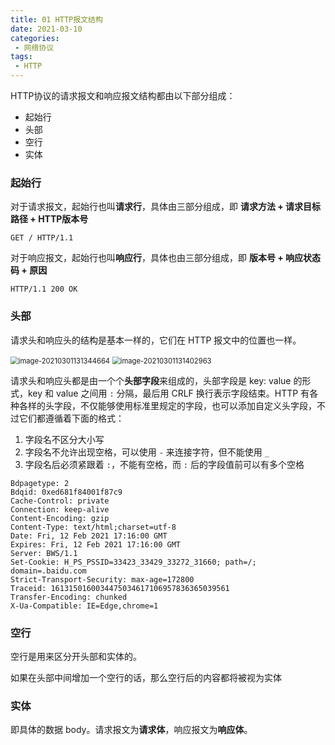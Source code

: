 ```yaml
---
title: 01 HTTP报文结构
date: 2021-03-10
categories:
 - 网络协议
tags:
 - HTTP
---
```




HTTP协议的请求报文和响应报文结构都由以下部分组成：

+ 起始行
+ 头部
+ 空行
+ 实体

### 起始行

对于请求报文，起始行也叫**请求行**，具体由三部分组成，即 **请求方法 + 请求目标路径 + HTTP版本号**

```http
GET / HTTP/1.1
```

对于响应报文，起始行也叫**响应行**，具体也由三部分组成，即 **版本号 + 响应状态码 + 原因**

```http
HTTP/1.1 200 OK
```

### 头部

请求头和响应头的结构是基本一样的，它们在 HTTP 报文中的位置也一样。

<img src="@img/image-20210301131344664.png" alt="image-20210301131344664" style="zoom:80%;" />

<img src="@img/image-20210301131402963.png" alt="image-20210301131402963" style="zoom:80%;" />

请求头和响应头都是由一个个**头部字段**来组成的，头部字段是 key: value 的形式，key 和 value 之间用 `:` 分隔，最后用 CRLF 换行表示字段结束。HTTP 有各种各样的头字段，不仅能够使用标准里规定的字段，也可以添加自定义头字段，不过它们都遵循着下面的格式：

1. 字段名不区分大小写
2. 字段名不允许出现空格，可以使用 `-` 来连接字符，但不能使用 `_`
3. 字段名后必须紧跟着 `:`，不能有空格，而 `:` 后的字段值前可以有多个空格

```http
Bdpagetype: 2
Bdqid: 0xed681f84001f87c9
Cache-Control: private
Connection: keep-alive
Content-Encoding: gzip
Content-Type: text/html;charset=utf-8
Date: Fri, 12 Feb 2021 17:16:00 GMT
Expires: Fri, 12 Feb 2021 17:16:00 GMT
Server: BWS/1.1
Set-Cookie: H_PS_PSSID=33423_33429_33272_31660; path=/; domain=.baidu.com
Strict-Transport-Security: max-age=172800
Traceid: 1613150160034475034617106957836365039561
Transfer-Encoding: chunked
X-Ua-Compatible: IE=Edge,chrome=1
```

### 空行

空行是用来区分开头部和实体的。

如果在头部中间增加一个空行的话，那么空行后的内容都将被视为实体

### 实体

即具体的数据 body。请求报文为**请求体**，响应报文为**响应体**。